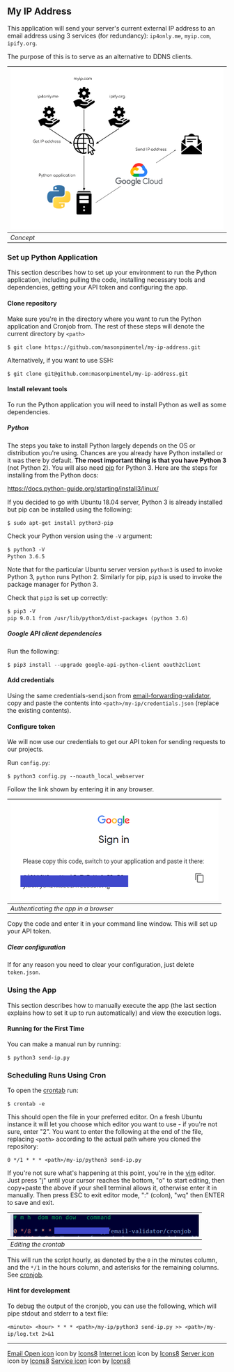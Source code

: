 ## My IP Address

This application will send your server's current external IP address to an email address using 3 services (for redundancy): `ip4only.me`, `myip.com`, `ipify.org`.

The purpose of this is to serve as an alternative to DDNS clients.

![](assets/my-ip.png) |
------------ | 
_Concept_ | 

### Set up Python Application

This section describes how to set up your environment to run the Python application, including pulling the code, installing necessary tools and dependencies, getting your API token and configuring the app. 

#### Clone repository

Make sure you're in the directory where you want to run the Python application and Cronjob from. The rest of these steps will denote the current directory by `<path>`

```
$ git clone https://github.com/masonpimentel/my-ip-address.git
```

Alternatively, if you want to use SSH:

```
$ git clone git@github.com:masonpimentel/my-ip-address.git
```

#### Install relevant tools

To run the Python application you will need to install Python as well as some dependencies.

##### Python

The steps you take to install Python largely depends on the OS or distribution you're using. Chances are you already have Python installed or it was there by default. **The most important thing is that you have Python 3** (not Python 2). You will also need [pip](https://en.wikipedia.org/wiki/Pip_(package_manager)) for Python 3. Here are the steps for installing from the Python docs:

https://docs.python-guide.org/starting/install3/linux/

If you decided to go with Ubuntu 18.04 server, Python 3 is already installed but pip can be installed using the following:

```
$ sudo apt-get install python3-pip
``` 

Check your Python version using the `-V` argument:

```
$ python3 -V
Python 3.6.5
```

Note that for the particular Ubuntu server version `python3` is used to invoke Python 3, `python` runs Python 2. Similarly for pip, `pip3` is used to invoke the package manager for Python 3.

Check that `pip3` is set up correctly:

```
$ pip3 -V
pip 9.0.1 from /usr/lib/python3/dist-packages (python 3.6)
```

##### Google API client dependencies

Run the following:

```
$ pip3 install --upgrade google-api-python-client oauth2client
```

#### Add credentials

Using the same credentials-send.json from [email-forwarding-validator](https://github.com/masonpimentel/email-forwarding-validator), copy and paste the contents into `<path>/my-ip/credentials.json` (replace the existing contents).

#### Configure token

We will now use our credentials to get our API token for sending requests to our projects.

Run `config.py`:

```
$ python3 config.py --noauth_local_webserver
```

Follow the link shown by entering it in any browser.

![](assets/screen1.png) |
------------ | 
_Authenticating the app in a browser_ |

Copy the code and enter it in your command line window. This will set up your API token.

##### Clear configuration

If for any reason you need to clear your configuration, just delete `token.json`.

### Using the App

This section describes how to manually execute the app (the last section explains how to set it up to run automatically) and view the execution logs.

#### Running for the First Time

You can make a manual run by running:

```
$ python3 send-ip.py
```

### Scheduling Runs Using Cron

To open the [crontab](http://man7.org/linux/man-pages/man5/crontab.5.html) run:

```
$ crontab -e
```

This should open the file in your preferred editor. On a fresh Ubuntu instance it will let you choose which editor you want to use - if you're not sure, enter "2". You want to enter the following at the end of the file, replacing `<path>` according to the actual path where you cloned the repository:

```
0 */1 * * * <path>/my-ip/python3 send-ip.py
```

If you're not sure what's happening at this point, you're in the [vim](https://coderwall.com/p/adv71w/basic-vim-commands-for-getting-started) editor. Just press "j" until your cursor reaches the bottom, "o" to start editing, then copy+paste the above if your shell terminal allows it, otherwise enter it in manually. Then press ESC to exit editor mode, ":" (colon), "wq" then ENTER to save and exit. 

![](assets/screen2.png) |
------------ | 
_Editing the crontab_ |

This will run the script hourly, as denoted by the `0` in the minutes column, and the `*/1` in the hours column, and asterisks for the remaining columns. See [cronjob](cronjob).


#### Hint for development

To debug the output of the cronjob, you can use the following, which will pipe stdout and stderr to a text file:

```
<minute> <hour> * * * <path>/my-ip/python3 send-ip.py >> <path>/my-ip/log.txt 2>&1
```

---

[Email Open icon](https://icons8.com/icons/set/email-open") icon by [Icons8]("https://icons8.com")
[Internet icon]("https://icons8.com/icons/set/internet") icon by [Icons8]("https://icons8.com")
[Server icon]("https://icons8.com/icons/set/server") icon by [Icons8]("https://icons8.com")
[Service icon]("https://icons8.com/icons/set/service") icon by [Icons8]("https://icons8.com")